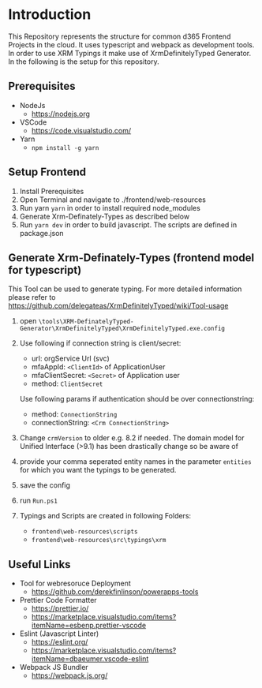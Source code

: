 # Introduction
This Repository represents the structure for common d365 Frontend Projects in the cloud. It uses typescript and webpack as development tools. In order to use XRM Typings it make use of XrmDefinitelyTyped Generator. In the following is the setup for this repository.

## Prerequisites
- NodeJs
    - https://nodejs.org
- VSCode 
    - https://code.visualstudio.com/
- Yarn
    - `npm install -g yarn`

## Setup Frontend
1. Install Prerequisites
1. Open Terminal and navigate to ./frontend/web-resources
3. Run yarn  `yarn` in order to install required node_modules
4. Generate Xrm-Definately-Types as described below
5. Run `yarn dev` in order to build javascript. The scripts are defined in package.json

## Generate Xrm-Definately-Types (frontend model for typescript)

This Tool can be used to generate typing. For more detailed information please refer to https://github.com/delegateas/XrmDefinitelyTyped/wiki/Tool-usage

1. open `\tools\XRM-DefinatelyTyped-Generator\XrmDefinitelyTyped\XrmDefinitelyTyped.exe.config`
2. Use following if connection string is client/secret:
    - url: orgService Url (svc)
    - mfaAppId: `<ClientId>` of ApplicationUser
    - mfaClientSecret: `<Secret>` of Application user
    - method: `ClientSecret`

   Use following params if authentication should be over connectionstring:     
    - method: `ConnectionString`
    - connectionString: `<Crm ConnectionString>`
3. Change `crmVersion` to older e.g. 8.2 if needed. The domain model for Unified Interface (>9.1) has been drastically change so be aware of
4. provide your comma seperated entity names in the parameter `entities` for which you want the typings to be generated.
5. save the config
6. run `Run.ps1`
7. Typings and Scripts are created in following Folders:
    - `frontend\web-resources\scripts`
    - `frontend\web-resources\src\typings\xrm`

## Useful Links
- Tool for webresoruce Deployment
    - https://github.com/derekfinlinson/powerapps-tools
- Prettier Code Formatter
    - https://prettier.io/
    - https://marketplace.visualstudio.com/items?itemName=esbenp.prettier-vscode
- Eslint (Javascript Linter)
    - https://eslint.org/
    - https://marketplace.visualstudio.com/items?itemName=dbaeumer.vscode-eslint
- Webpack JS Bundler
    - https://webpack.js.org/